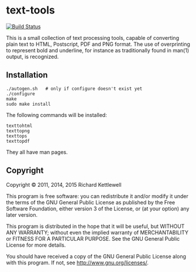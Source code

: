 text-tools
==========

[![Build Status](https://travis-ci.org/ewxrjk/text-tools.svg?branch=master)](https://travis-ci.org/ewxrjk/text-tools)

This is a small collection of text processing tools, capable of
converting plain text to HTML, Postscript, PDF and PNG format.
The use of overprinting to represent bold and underline, for instance
as traditionally found in man(1) output, is recognized.

Installation
------------

    ./autogen.sh   # only if configure doesn't exist yet
    ./configure
    make
    sudo make install

The following commands will be installed:

    texttohtml
    texttopng
    texttops
    texttopdf

They all have man pages.

Copyright
---------

Copyright © 2011, 2014, 2015 Richard Kettlewell

This program is free software: you can redistribute it and/or modify
it under the terms of the GNU General Public License as published by
the Free Software Foundation, either version 3 of the License, or
(at your option) any later version.

This program is distributed in the hope that it will be useful,
but WITHOUT ANY WARRANTY; without even the implied warranty of
MERCHANTABILITY or FITNESS FOR A PARTICULAR PURPOSE.  See the
GNU General Public License for more details.

You should have received a copy of the GNU General Public License
along with this program.  If not, see <http://www.gnu.org/licenses/>.

